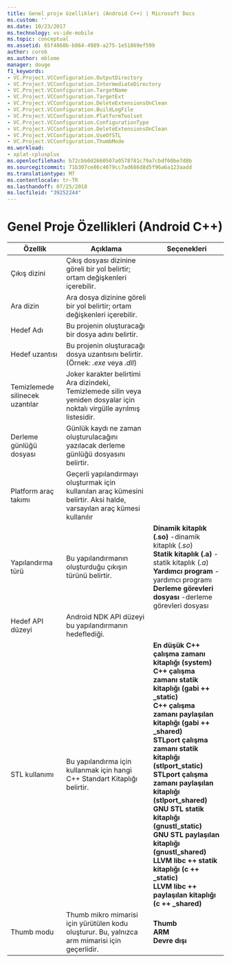 ```yaml
---
title: Genel proje özellikleri (Android C++) | Microsoft Docs
ms.custom: ''
ms.date: 10/23/2017
ms.technology: vs-ide-mobile
ms.topic: conceptual
ms.assetid: 65f4868b-b864-4989-a275-1e51869ef599
author: corob
ms.author: mblome
manager: douge
f1_keywords:
- VC.Project.VCConfiguration.OutputDirectory
- VC.Project.VCConfiguration.IntermediateDirectory
- VC.Project.VCConfiguration.TargetName
- VC.Project.VCConfiguration.TargetExt
- VC.Project.VCConfiguration.DeleteExtensionsOnClean
- VC.Project.VCConfiguration.BuildLogFile
- VC.Project.VCConfiguration.PlatformToolset
- VC.Project.VCConfiguration.ConfigurationType
- VC.Project.VCConfiguration.DeleteExtensionsOnClean
- VC.Project.VCConfiguration.UseOfSTL
- VC.Project.VCConfiguration.ThumbMode
ms.workload:
- xplat-cplusplus
ms.openlocfilehash: b72cbb0d2660507a0578781c79a7cbdf60be7d8b
ms.sourcegitcommit: 71b307ce86c4079cc7ad686d8d5f96a6a123aadd
ms.translationtype: MT
ms.contentlocale: tr-TR
ms.lasthandoff: 07/25/2018
ms.locfileid: "39252244"
---
```

# <a name="general-project-properties-android-c"></a>Genel Proje Özellikleri (Android C++)

Özellik | Açıklama | Seçenekleri
--- | ---| ---
Çıkış dizini | Çıkış dosyası dizinine göreli bir yol belirtir; ortam değişkenleri içerebilir.
Ara dizin | Ara dosya dizinine göreli bir yol belirtir; ortam değişkenleri içerebilir.
Hedef Adı | Bu projenin oluşturacağı bir dosya adını belirtir.
Hedef uzantısı | Bu projenin oluşturacağı dosya uzantısını belirtir. (Örnek: *.exe* veya *.dll*)
Temizlemede silinecek uzantılar | Joker karakter belirtimi Ara dizindeki, Temizlemede silin veya yeniden dosyalar için noktalı virgülle ayrılmış listesidir.
Derleme günlüğü dosyası | Günlük kaydı ne zaman oluşturulacağını yazılacak derleme günlüğü dosyasını belirtir.
Platform araç takımı | Geçerli yapılandırmayı oluşturmak için kullanılan araç kümesini belirtir. Aksi halde, varsayılan araç kümesi kullanılır
Yapılandırma türü | Bu yapılandırmanın oluşturduğu çıkışın türünü belirtir. | **Dinamik kitaplık (.so)** -dinamik kitaplık (*.so*)<br>**Statik kitaplık (.a)** -statik kitaplık (*.a*)<br>**Yardımcı program** - yardımcı programı<br>**Derleme görevleri dosyası** -derleme görevleri dosyası<br>
Hedef API düzeyi | Android NDK API düzeyi bu yapılandırmanın hedeflediği.
STL kullanımı | Bu yapılandırma için kullanmak için hangi C++ Standart Kitaplığı belirtir. | **En düşük C++ çalışma zamanı kitaplığı (system)**<br>**C++ çalışma zamanı statik kitaplığı (gabi ++ _static)**<br>**C++ çalışma zamanı paylaşılan kitaplığı (gabi ++ _shared)**<br>**STLport çalışma zamanı statik kitaplığı (stlport_static)**<br>**STLport çalışma zamanı paylaşılan kitaplığı (stlport_shared)**<br>**GNU STL statik kitaplığı (gnustl_static)**<br>**GNU STL paylaşılan kitaplığı (gnustl_shared)**<br>**LLVM libc ++ statik kitaplığı (c ++ _static)**<br>**LLVM libc ++ paylaşılan kitaplığı (c ++ _shared)**<br>
Thumb modu | Thumb mikro mimarisi için yürütülen kodu oluşturur. Bu, yalnızca arm mimarisi için geçerlidir. | **Thumb**<br>**ARM**<br>**Devre dışı**<br>
